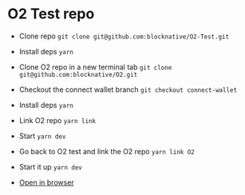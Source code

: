 # O2 Test repo

- Clone repo `git clone git@github.com:blocknative/O2-Test.git`
- Install deps `yarn`

- Clone O2 repo in a new terminal tab `git clone git@github.com:blocknative/O2.git`
- Checkout the connect wallet branch `git checkout connect-wallet`
- Install deps `yarn`
- Link O2 repo `yarn link`
- Start `yarn dev`

- Go back to O2 test and link the O2 repo `yarn link O2`
- Start it up `yarn dev`

- [Open in browser](http://localhost:5000)
